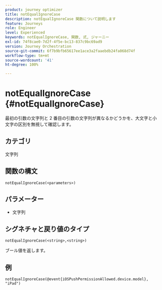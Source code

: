 ```yaml
---
product: journey optimizer
title: notEqualIgnoreCase
description: notEqualIgnoreCase 関数について説明します
feature: Journeys
role: Engineer
level: Experienced
keywords: notEqualIgnoreCase, 関数, 式, ジャーニー
exl-id: 74f8cae0-7d2f-4f5e-bc13-837c9bc69ad9
version: Journey Orchestration
source-git-commit: 6f7b9bfb65617ee1ace3a2faaebdb24fa068d74f
workflow-type: tm+mt
source-wordcount: '41'
ht-degree: 100%

---
```


# notEqualIgnoreCase {#notEqualIgnoreCase}

最初の引数の文字列と 2 番目の引数の文字列が異なるかどうかを、大文字と小文字の区別を無視して確認します。

## カテゴリ

文字列

## 関数の構文

`notEqualIgnoreCase(<parameters>)`

## パラメーター

* 文字列

## シグネチャと戻り値のタイプ

`notEqualIgnoreCase(<string>,<string>)`

ブール値を返します。

## 例

`notEqualIgnoreCase(@event{iOSPushPermissionAllowed.device.model}, "iPad")`
